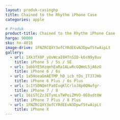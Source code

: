 ```yaml
---
layout: produk-casinghp
title: Chained to the Rhythm iPhone Case
categories: apple

# Produk
product-title: Chained to the Rhythm iPhone Case
harga: 90000
sku: hn-4016
image-drive: 1FNZRCQXY3ofCYRdEEvN3Dpwf5twAipLt
gallery:
  - url: 1Xk3fX8P_yUvWcaI0HTnSID-k6sN9y8uv
    title: iPhone 5 / 5s / SE
  - url: 1obbYE5HzqehEaRa1ALwRcGQWeL5jA6zO
    title: iPhone 6 / 6s
  - url: 1a5HoeaGmAETMP_hD_icb_tDs_ITJ7JHb
    title: iPhone 6 Plus / 6s Plus
  - url: 1c1Y5DNQmtPa0IuqKlCrloJ8p0QNwfgr-
    title: iPhone 7 / 8
  - url: 16iSTCZzJETymLsTWPoiZMVO-0E0vdt0W
    title: iPhone 7 Plus / 8 Plus
  - url: 1FNZRCQXY3ofCYRdEEvN3Dpwf5twAipLt
    title: iPhone X
---
```

